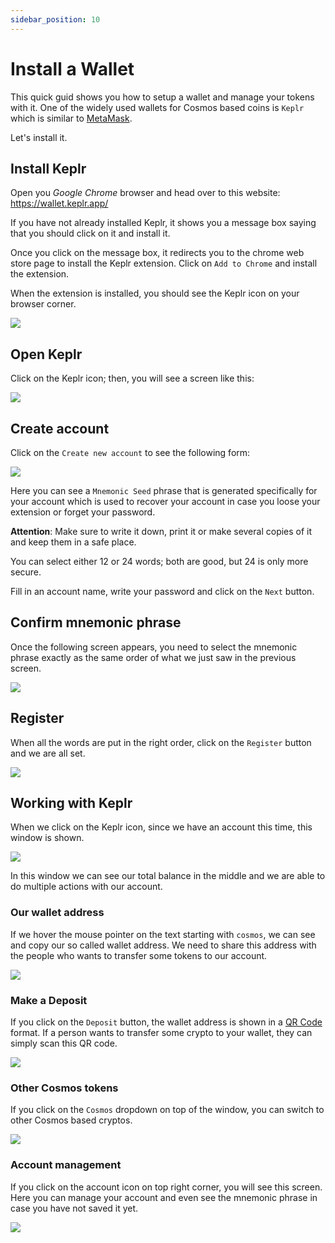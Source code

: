 ```yaml
---
sidebar_position: 10
---
```


# Install a Wallet

This quick guid shows you how to setup a wallet and manage your tokens with it. One of the widely used wallets for Cosmos based coins is `Keplr` which is similar to [MetaMask](https://metamask.io/).

Let's install it.

## Install Keplr
Open you _Google Chrome_ browser and head over to this website: https://wallet.keplr.app/ 

If you have not already installed Keplr, it shows you a message box saying that you should click on it and install it.

Once you click on the message box, it redirects you to the chrome web store page to install the Keplr extension.
Click on `Add to Chrome` and install the extension.

When the extension is installed, you should see the Keplr icon on your browser corner. 

![](./assets/keplr01.png)


## Open Keplr
Click on the Keplr icon; then, you will see a screen like this:

![](./assets/keplr02.png)


## Create account
Click on the `Create new account` to see the following form:

![](./assets/keplr03.png)

Here you can see a `Mnemonic Seed` phrase that is generated specifically for your account which is used to recover your account in case you loose your extension or forget your password.

**Attention**: Make sure to write it down, print it or make several copies of it and keep them in a safe place.

You can select either 12 or 24 words; both are good, but 24 is only more secure.

Fill in an account name, write your password and click on the `Next` button.

## Confirm mnemonic phrase

Once the following screen appears, you need to select the mnemonic phrase exactly as the same order of what we just saw in the previous screen.

![](./assets/keplr04.png)

## Register

When all the words are put in the right order, click on the `Register` button and we are all set.

![](./assets/keplr05.png)

## Working with Keplr

When we click on the Keplr icon, since we have an account this time, this window is shown.

![](./assets/keplr06.png)

In this window we can see our total balance in the middle and we are able to do multiple actions with our account.

### Our wallet address

If we hover the mouse pointer on the text starting with `cosmos`, we can see and copy our so called wallet address. We need to share this address with the people who wants to transfer some tokens to our account.

![](./assets/keplr07.png)

### Make a Deposit

If you click on the `Deposit` button, the wallet address is shown in a [QR Code](https://en.wikipedia.org/wiki/QR_code) format. If a person wants to transfer some crypto to your wallet, they can simply scan this QR code.

![](./assets/keplr08.png)

### Other Cosmos tokens

If you click on the `Cosmos` dropdown on top of the window, you can switch to other Cosmos based cryptos.

![](./assets/keplr09.png)

### Account management

If you click on the account icon on top right corner, you will see this screen. 
Here you can manage your account and even see the mnemonic phrase in case you have not saved it yet.

![](./assets/keplr10.png)